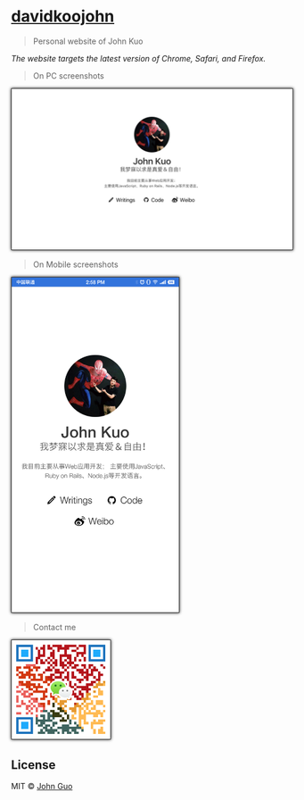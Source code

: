 <style>
  .border-1 {
    border: 1px solid #333;
    box-shadow: 0 0 5px #000;
  }
</style>

# [davidkoojohn](https://davidkoojohn.github.io)

> Personal website of John Kuo

*The website targets the latest version of Chrome, Safari, and Firefox.*

> On PC screenshots

<a href="https://davidkoojohn.github.io">
	<img src="assets/images/screenshot.jpg" width="700" class="border-1">
</a>

> On Mobile screenshots

<a href="https://davidkoojohn.github.io">
	<img src="assets/images/screenshot-mobile.png" width="300" class="border-1">
</a>

> Contact me

<a href="https://davidkoojohn.github.io/about">
	<img src="assets/images/cli_300px.png" width="177" class="border-1">
</a>

## License

MIT © [John Guo](https://davidkoojohn.github.io)
